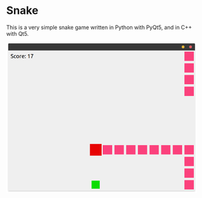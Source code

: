 # Snake

This is a very simple snake game written in Python with PyQt5, and in C++ with Qt5.

![Screenshot](./screenshot.png)
